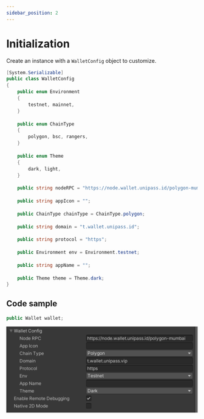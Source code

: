 ```yaml
---
sidebar_position: 2
---
```


# Initialization

Create an instance with a `WalletConfig` object to customize.

```csharp
[System.Serializable]
public class WalletConfig
{
    public enum Environment
    {
        testnet, mainnet,
    }

    public enum ChainType
    {
        polygon, bsc, rangers,
    }

    public enum Theme
    {
        dark, light,
    }

    public string nodeRPC = "https://node.wallet.unipass.id/polygon-mumbai";

    public string appIcon = "";

    public ChainType chainType = ChainType.polygon;

    public string domain = "t.wallet.unipass.id";

    public string protocol = "https";

    public Environment env = Environment.testnet;

    public string appName = "";

    public Theme theme = Theme.dark;
}

```

## Code sample

```csharp
public Wallet wallet;
```

![Unity Setup](./unity-setup.png)
